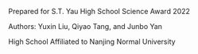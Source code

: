 Prepared for S.T. Yau High School Science Award 2022

Authors: Yuxin Liu, Qiyao Tang, and Junbo Yan

High School Affiliated to Nanjing Normal University
